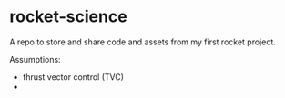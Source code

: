 # rocket-science
A repo to store and share code and assets from my first rocket project.

Assumptions:
- thrust vector control (TVC)
- 
